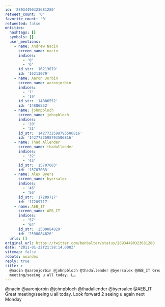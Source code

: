 ```yaml
---
id: '28934490323681280'
retweet_count: '0'
favorite_count: '0'
retweeted: false
entities:
  hashtags: []
  symbols: []
  user_mentions:
    - name: Andrew Nacin
      screen_name: nacin
      indices:
        - '0'
        - '6'
      id_str: '16213079'
      id: '16213079'
    - name: Aaron Jorbin
      screen_name: aaronjorbin
      indices:
        - '7'
        - '19'
      id_str: '14886552'
      id: '14886552'
    - name: johnpbloch
      screen_name: johnpbloch
      indices:
        - '20'
        - '31'
      id_str: '1427732598793506816'
      id: '1427732598793506816'
    - name: Thad Allender
      screen_name: thadallender
      indices:
        - '32'
        - '45'
      id_str: '15707083'
      id: '15707083'
    - name: Alex Byers
      screen_name: byersalex
      indices:
        - '46'
        - '56'
      id_str: '17289717'
      id: '17289717'
    - name: AEB_IT
      screen_name: AEB_IT
      indices:
        - '57'
        - '64'
      id_str: '2500084820'
      id: '2500084820'
  urls: []
original_url: https://twitter.com/benbalter/status/28934490323681280
date: '2011-01-22T21:58:14.000Z'
sitemap: false
robots: noindex
reply: true
title: >-
  @nacin @aaronjorbin @johnpbloch @thadallender @byersalex @AEB_IT Great
  meeting/seeing u all today. L…
---
```


@nacin @aaronjorbin @johnpbloch @thadallender @byersalex @AEB_IT Great meeting/seeing u all today. Look forward 2 seeing u again next Monday